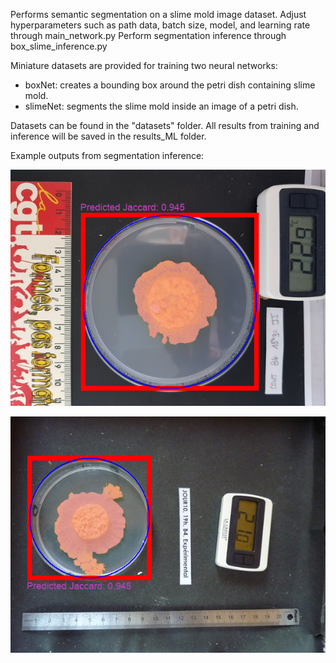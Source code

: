 Performs semantic segmentation on a slime mold image dataset. Adjust hyperparameters such as path data, batch size, model, and learning rate through main_network.py
Perform segmentation inference through box_slime_inference.py

Miniature datasets are provided for training two neural networks: 
- boxNet: creates a bounding box around the petri dish containing slime mold.
- slimeNet: segments the slime mold inside an image of a petri dish.

Datasets can be found in the "datasets" folder.
All results from training and inference will be saved in the results_ML folder.

Example outputs from segmentation inference:

![alt text](https://github.com/justinle4/SlimeMoldSegmentation/blob/master/sample_output/Protocole10__B2__ConJ5ExB4_prediction.png?raw=true)

![alt text](https://github.com/justinle4/SlimeMoldSegmentation/blob/master/sample_output/Protocole15__MALU__ExpJ10ExB4_prediction.png?raw=true)
